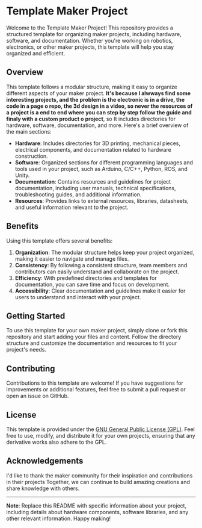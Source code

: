 # Template Maker Project

Welcome to the Template Maker Project! This repository provides a structured template for organizing maker projects, including hardware, software, and documentation. Whether you're working on robotics, electronics, or other maker projects, this template will help you stay organized and efficient.

## Overview

This template follows a modular structure, making it easy to organize different aspects of your maker project. **It's because I alwways find some interesting projects, and the problem is the electronic is in a drive, the code in a page o repo, the 3d design in a video, so never the resources of a project is a end to end where you can step by step follow the guide and finaly with a custom product o project**, so It includes directories for hardware, software, documentation, and more. Here's a brief overview of the main sections:

- **Hardware**: Includes directories for 3D printing, mechanical pieces, electrical components, and documentation related to hardware construction.
- **Software**: Organized sections for different programming languages and tools used in your project, such as Arduino, C/C++, Python, ROS, and Unity.
- **Documentation**: Contains resources and guidelines for project documentation, including user manuals, technical specifications, troubleshooting guides, and additional information.
- **Resources**: Provides links to external resources, libraries, datasheets, and useful information relevant to the project.

## Benefits

Using this template offers several benefits:

1. **Organization**: The modular structure helps keep your project organized, making it easier to navigate and manage files.
2. **Consistency**: By following a consistent structure, team members and contributors can easily understand and collaborate on the project.
3. **Efficiency**: With predefined directories and templates for documentation, you can save time and focus on development.
4. **Accessibility**: Clear documentation and guidelines make it easier for users to understand and interact with your project.

## Getting Started

To use this template for your own maker project, simply clone or fork this repository and start adding your files and content. Follow the directory structure and customize the documentation and resources to fit your project's needs.

## Contributing

Contributions to this template are welcome! If you have suggestions for improvements or additional features, feel free to submit a pull request or open an issue on GitHub.

## License

This template is provided under the [GNU General Public License (GPL)](LICENSE). Feel free to use, modify, and distribute it for your own projects, ensuring that any derivative works also adhere to the GPL.

## Acknowledgements

I'd like to thank the maker community for their inspiration and contributions in their projects Together, we can continue to build amazing creations and share knowledge with others.

---

**Note**: Replace this README with specific information about your project, including details about hardware components, software libraries, and any other relevant information. Happy making!
